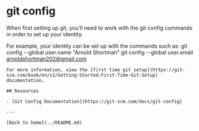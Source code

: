 # git config

When first setting up git, you'll need to work with the git config commands in order to set up your identity.

For example, your identity can be set up with the commands such as: 
git config --global user.name "Arnold Shortman"
git config --global user.email arnoldshortman202@gmail.com
```
For more information, view the [first time git setup](https://git-scm.com/book/en/v2/Getting-Started-First-Time-Git-Setup) documentation.  

## Resources

- [Git Config Documentation](https://git-scm.com/docs/git-config)

---

[Back to home](../README.md) 